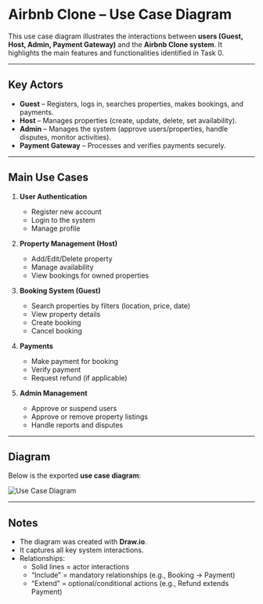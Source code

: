# Airbnb Clone – Use Case Diagram

This use case diagram illustrates the interactions between **users (Guest, Host, Admin, Payment Gateway)** and the **Airbnb Clone system**. It highlights the main features and functionalities identified in Task 0.

---

## Key Actors

- **Guest** – Registers, logs in, searches properties, makes bookings, and payments.
- **Host** – Manages properties (create, update, delete, set availability).
- **Admin** – Manages the system (approve users/properties, handle disputes, monitor activities).
- **Payment Gateway** – Processes and verifies payments securely.

---

## Main Use Cases

1. **User Authentication**

   - Register new account
   - Login to the system
   - Manage profile

2. **Property Management (Host)**

   - Add/Edit/Delete property
   - Manage availability
   - View bookings for owned properties

3. **Booking System (Guest)**

   - Search properties by filters (location, price, date)
   - View property details
   - Create booking
   - Cancel booking

4. **Payments**

   - Make payment for booking
   - Verify payment
   - Request refund (if applicable)

5. **Admin Management**
   - Approve or suspend users
   - Approve or remove property listings
   - Handle reports and disputes

---

## Diagram

Below is the exported **use case diagram**:

![Use Case Diagram](./use-case-diagram.png)

---

## Notes

- The diagram was created with **Draw.io**.
- It captures all key system interactions.
- Relationships:
  - Solid lines = actor interactions
  - “Include” = mandatory relationships (e.g., Booking → Payment)
  - “Extend” = optional/conditional actions (e.g., Refund extends Payment)
